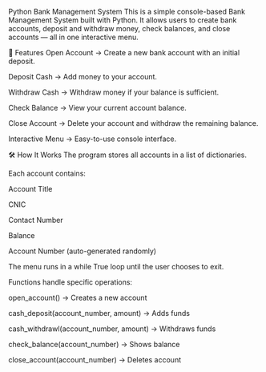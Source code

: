 Python Bank Management System
This is a simple console-based Bank Management System built with Python.
It allows users to create bank accounts, deposit and withdraw money, check balances, and close accounts — all in one interactive menu.

📌 Features
Open Account → Create a new bank account with an initial deposit.

Deposit Cash → Add money to your account.

Withdraw Cash → Withdraw money if your balance is sufficient.

Check Balance → View your current account balance.

Close Account → Delete your account and withdraw the remaining balance.

Interactive Menu → Easy-to-use console interface.

🛠️ How It Works
The program stores all accounts in a list of dictionaries.

Each account contains:

Account Title

CNIC

Contact Number

Balance

Account Number (auto-generated randomly)

The menu runs in a while True loop until the user chooses to exit.

Functions handle specific operations:

open_account() → Creates a new account

cash_deposit(account_number, amount) → Adds funds

cash_withdrawl(account_number, amount) → Withdraws funds

check_balance(account_number) → Shows balance

close_account(account_number) → Deletes account
